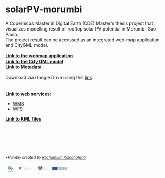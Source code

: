 # solarPV-morumbi

A Copernicus Master in Digital Earth (CDE) Master's thesis project that visualizes modelling result of rooftop solar PV potential in Morumbi, Sao Paulo. <br />
The project result can be accessed as an integrated web-map application and CityGML model.<br />
<br />
[**Link to the webmap application**](http://158.194.94.29:8081/webgis/solar_map_morumbi.html)<br />
[**Link to the City GML model**](https://github.com/rochanofa/solarPV-morumbi/tree/main/gml)<br />
[**Link to Metadata**](https://github.com/rochanofa/solarPV-morumbi/tree/main/metadata)<br />
<br />
Download via Google Drive using this [link](https://drive.google.com/drive/folders/12C5JODKV0KxPlTehr4aZmvr03LJRqXid?usp=sharing).<br />
<br />
<br />
**Link to web services:**<br />
- [WMS](http://158.194.94.29:8081/geoserver/solar_pot/ows?service=WFS&version=1.0.0&request=GetFeature&typeName=solar_pot%3AAnnual_solar_PV_potential_MWh&maxFeatures=50)
- [WFS](http://158.194.94.29:8081/geoserver/solar_pot/ows?service=WFS&version=1.0.0&request=GetFeature&typeName=solar_pot%3AAnnual_solar_PV_potential_MWh&maxFeatures=50)

[**Link to KML files**](https://github.com/rochanofa/solarPV-morumbi/tree/main/kml)<br />
<br />
<br />
<br /><br /><br />

<sub>_*Humbly created by [Rochamukti Rizcanofana](https://rochamuktirizca.wixsite.com/e-portfolio)_</sub>


<img src="https://github.com/rochanofa/solarPV-morumbi/blob/b570b5ca306010587ea45e8cfa4b388f7fc8d28a/data/logo.JPG" width="40%" >
